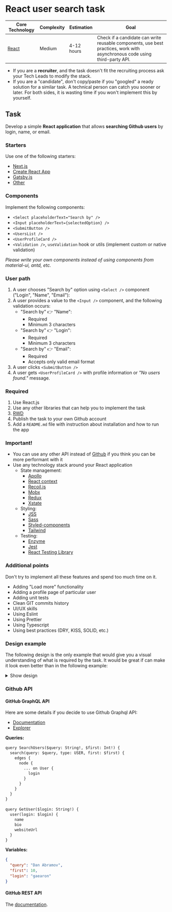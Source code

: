 # React user search task

| Core Technology | Сomplexity | Estimation | Goal |
| --------------- | ---------- | ---------- | ---- |
| [React](https://reactjs.org/) | Medium | 4-12 hours | Check if a candidate can write reusable components, use best practices, work with asynchronous code using third-party API. |

- If you are a **recruiter**, and the task doesn't fit the recruiting process ask your Tech Leads to modify the stack.
- If you are a "candidate", don't copy/paste if you "googled" a ready solution for a similar task.
  A technical person can catch you sooner or later. 
  For both sides, it is wasting time if you won't implement this by yourself.

## Task

Develop a simple **React application** that allows **searching Github users** by login, name, or email.

### Starters

Use one of the following starters:

- [Next.js](https://github.com/zeit/next.js#quick-start)
- [Create React App](https://github.com/facebook/create-react-app)
- [Gatsby.js](https://www.gatsbyjs.com/docs/quick-start)
- [Other](https://blog.bitsrc.io/11-react-application-boilerplates-for-2019-b49a8226ea54)

### Components

Implement the following components:

- `<Select placeholderText="Search by" />`
- `<Input placeholderText={selectedOption} />`
- `<SubmitButton />`
- `<UsersList />`
- `<UserProfileCard />`
- `<Validation />`, `useValidation` hook or utils (implement custom or native validation)

_Please write your own components instead of using components from material-ui, antd, etc._

### User path

1. A user chooses "Search by" option using `<Select />` component ("Login", "Name", "Email"):
1. A user provides a value to the `<Input />` component, and the following validation occurs:
   - "Search by" :point_right: "Name":
     - Required
     - Minimum 3 characters
   - "Search by" :point_right: "Login":
     - Required
     - Minimum 3 characters
   - "Search by" :point_right: "Email":
     - Required
     - Accepts only valid email format
1. A user clicks `<SubmitButton />`
1. A user gets `<UserProfileCard />` with profile information or _"No users found."_ message.

### Required

1. Use React.js
1. Use any other libraries that can help you to implement the task
1. [RWD](https://en.wikipedia.org/wiki/Responsive_web_design)
1. Publish the task to your own Github account
1. Add a `README.md` file with instruction about installation and how to run the app

### Important!

- You can use any other API instead of [Github](#github-api) if you think you can be more performant with it
- Use any technology stack around your React application
  - State management:
    - [Apollo](https://www.apollographql.com/docs/react/)
    - [React context](https://reactjs.org/docs/context.html)
    - [Recoil.js](https://recoiljs.org/)
    - [Mobx](https://mobx.js.org/README.html)
    - [Redux](https://redux.js.org/)
    - [Xstate](https://github.com/davidkpiano/xstate)
  - Styling:
    - [JSS](https://cssinjs.org/react-jss/)
    - [Sass](https://sass-lang.com/)
    - [Styled-components](https://styled-components.com/)
    - [Tailwind](https://tailwindcss.com/)
  - Testing:
    - [Enzyme](https://enzymejs.github.io/enzyme/docs/api/)
    - [Jest](https://jestjs.io/)
    - [React Testing Library](https://testing-library.com/docs/react-testing-library/intro/)

### Additional points

Don't try to implement all these features and spend too much time on it.

- Adding "Load more" functionality
- Adding a profile page of particular user
- Adding unit tests
- Clean GIT commits history
- UI/UX skills
- Using Eslint
- Using Prettier
- Using Typescript
- Using best practices (DRY, KISS, SOLID, etc.)

### Design example

The following design is the only example that would give you a visual understanding of what is required by the task.
It would be great if can make it look even better than in the following example:

<details>
<summary>Show design</summary>

![react user search example](react-user-search.jpg)

</details>

### Github API

#### GitHub GraphQL API

Here are some details if you decide to use Github Graphql API:

- [Documentation](https://developer.github.com/v4/)
- [Explorer](https://developer.github.com/v4/explorer/)

**Queries:**

```
query SearchUsers($query: String!, $first: Int!) {
  search(query: $query, type: USER, first: $first) {
    edges {
      node {
        ... on User {
          login
        }
      }
    }
  }
}

query GetUser($login: String!) {
  user(login: $login) {
    name
    bio
    websiteUrl
  }
}
```

**Variables:**

```json
{
  "query": "Dan Abramov",
  "first": 10,
  "login": "gaearon"
}
```

#### GitHub REST API

The [documentation](https://docs.github.com/en/free-pro-team@latest/rest/reference/users).
